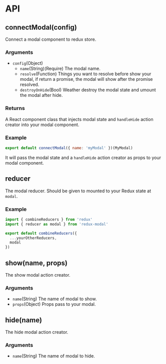 # API

## connectModal(config)

Connect a modal component to redux store.

### Arguments

* `config`(Object)
  * `name`(String)(Require) The modal name.
  * `resolve`(Function) Things you want to resolve before show your modal, if return a promise, the modal will show after the promise resolved.
  * `destroyOnHide`(Bool) Weather destroy the modal state and umount the modal after hide.

### Returns

A React component class that injects modal state and `handleHide` action creator into your modal component.

### Example

```javascript
export default connectModal({ name: 'myModal' })(MyModal)
```

It will pass the modal state and a `handleHide` action creator as props to your modal component.

## reducer

The modal reducer. Should be given to mounted to your Redux state at `modal`.

### Example

```javascript
import { combineReducers } from 'redux'
import { reducer as modal } from 'redux-modal'

export default combineReducers({
  ...yourOtherReducers,
  modal
})
```

## show(name, props)

The show modal action creator.

### Arguments

* `name`(String) The name of modal to show.
* `props`(Object) Props pass to your modal.

## hide(name)

The hide modal action creator.

### Arguments

* `name`(String) The name of modal to hide.
